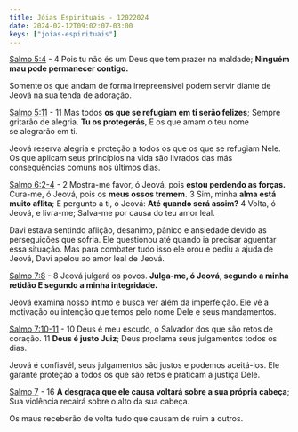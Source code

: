 ```yaml
---
title: Jóias Espirituais - 12022024
date: 2024-02-12T09:02:07-03:00
keys: ["joias-espirituais"]
---
```


[Salmo 5:4](https://www.jw.org/finder?wtlocale=T&pub=nwtsty&srctype=wol&bible=19005004&srcid=share) - 4 Pois tu não és um Deus que tem prazer na maldade; **Ninguém mau pode permanecer contigo.**

Somente os que andam de forma irrepreensível podem servir diante de Jeová na sua tenda de adoração.

[Salmo 5:11](https://www.jw.org/finder?wtlocale=T&pub=nwtsty&srctype=wol&bible=19005011&srcid=share) - 11 Mas todos **os que se refugiam em ti serão felizes**; Sempre gritarão de alegria. **Tu os protegerás**, E os que amam o teu nome se alegrarão em ti.

Jeová reserva alegria e proteção a todos os que os que se refugiam Nele. Os que aplicam seus princípios na vida são livrados das más consequências comuns nos últimos dias.

[Salmo 6:2-4](https://wol.jw.org/pt/wol/b/r5/lp-t/nwtsty/19/6#study=discover&v=19:6:2-19:6:4) - 2 Mostra-me favor, ó Jeová, pois **estou perdendo as forças.** Cura-me, ó Jeová, pois os **meus ossos tremem.** 3 Sim, minha **alma está muito aflita**; E pergunto a ti, ó Jeová: **Até quando será assim?** 4 Volta, ó Jeová, e livra-me; Salva-me por causa do teu amor leal.

Davi estava sentindo aflição, desanimo, pânico e ansiedade devido as perseguições que sofria. Ele questionou até quando ia precisar aguentar essa situação. Mas para combater tudo isso ele orou e pediu a ajuda de Jeová, Davi apelou ao amor leal de Jeová.

[Salmo 7:8](https://www.jw.org/finder?wtlocale=T&pub=nwtsty&srctype=wol&bible=19007008&srcid=share) - 8 Jeová julgará os povos. **Julga-me, ó Jeová, segundo a minha retidão E segundo a minha integridade.**

Jeová examina nosso íntimo e busca ver além da imperfeição. Ele vê a motivação ou intenção que temos pelo nome Dele e seus mandamentos.

[Salmo 7:10-11](https://wol.jw.org/pt/wol/b/r5/lp-t/nwtsty/19/7#study=discover&v=19:7:10-19:7:11) - 10 Deus é meu escudo, o Salvador dos que são retos de coração. 11 **Deus é justo Juiz**; Deus proclama seus julgamentos todos os dias.

Jeová é confiavél, seus julgamentos são justos e podemos aceitá-los. Ele garante proteção a todos os que são retos e praticam a justiça Dele.

[Salmo 7](https://www.jw.org/finder?wtlocale=T&pub=nwtsty&srctype=wol&bible=19007016&srcid=share) - 16 **A desgraça que ele causa voltará sobre a sua própria cabeça**; Sua violência recairá sobre o alto da sua cabeça.

Os maus receberão de volta tudo que causam de ruim a outros.
